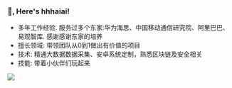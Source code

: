 ### 👻,  Here's **hhhaiai**! 

* 多年工作经验. 服务过多个东家:华为海思、中国移动通信研究院、阿里巴巴、易观智库. 感谢感谢东家的培养
* 擅长领域: 带领团队从0到1做出有价值的项目
* 技术: 精通大数据数据采集、安卓系统定制，熟悉区块链及安全相关
* 技能: 带着小伙伴们玩起来

![](https://github-profile-trophy.vercel.app/?username=hhhaiai&column=4&margin-w=10&margin-h=10) 

<!--  
![trophy](https://github-profile-trophy.vercel.app/?username=hhhaiai&column=3&margin-w=15&margin-h=15)
<!--
![hhhaiai's github stats](https://github-readme-stats.vercel.app/api?username=hhhaiai&count_private=true&show_icons=true&theme=radical&show_owner=true)


<!--
![Top Langs](https://github-readme-stats.vercel.app/api/top-langs/?username=hhhaiai&theme=radical)


<!--
[![ReadMe Card](https://github-readme-stats.vercel.app/api/pin/?username=ChrisRM&repo=material-theme-jetbrains&theme=radical)](https://github.com/ChrisRM/material-theme-jetbrains)

<!--
**hhhaiai/hhhaiai** is a ✨ _special_ ✨ repository because its `README.md` (this file) appears on your GitHub profile.

Here are some ideas to get you started:

- 🔭 I’m currently working on ...
- 🌱 I’m currently learning ...
- 👯 I’m looking to collaborate on ...
- 🤔 I’m looking for help with ...
- 💬 Ask me about ...
- 📫 How to reach me: ...
- 😄 Pronouns: ...
- ⚡ Fun fact: ...
-->
